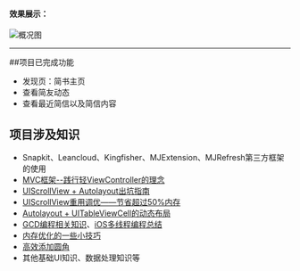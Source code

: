 ####  效果展示：
![概况图](http://ww2.sinaimg.cn/large/0060lm7Tgw1ezudam4g7pg30b20jrqv8.gif)

***
##项目已完成功能
* 发现页：简书主页
* 查看简友动态
* 查看最近简信以及简信内容

## 项目涉及知识
* Snapkit、Leancloud、Kingfisher、MJExtension、MJRefresh第三方框架的使用
* [MVC框架--践行轻ViewController的理念](http://oncenote.com/2015/12/08/How-to-build-UI/)
* [UIScrollView + Autolayout出坑指南](http://www.jianshu.com/p/f7f1ba67c3ca)
* [UIScrollView重用调优——节省超过50%内存](http://www.jianshu.com/p/a7698be04d3f)
* [Autolayout + UITableViewCell的动态布局](http://www.jianshu.com/p/3429ac5a4e4d)
* [GCD编程相关知识](http://www.jianshu.com/p/69f76edf0a09)、[iOS多线程编程总结](http://www.jianshu.com/p/3356beed099f)
* [内存优化的一些小技巧](http://www.jianshu.com/p/deab6550553a)
* [高效添加圆角](http://www.jianshu.com/p/f970872fdc22)
* 其他基础UI知识、数据处理知识等


